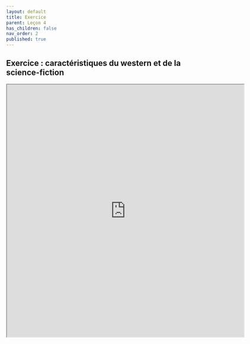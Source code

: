 ```yaml
---
layout: default
title: Exercice
parent: Leçon 4
has_children: false
nav_order: 2
published: true
---
```

## Exercice : caractéristiques du western et de la science-fiction

<iframe src="https://drive.google.com/file/d/1zZ_QoY3pt2DA1AEW0RXIwWlUxzrAj1G5/preview" width="640" height="680" allow="autoplay"></iframe> 



